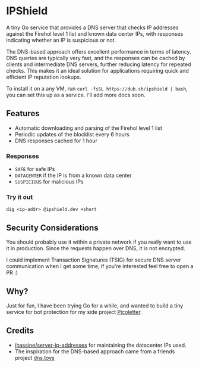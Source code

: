 # IPShield

A tiny Go service that provides a DNS server that checks IP addresses against the Firehol level 1 list and known data center IPs, with responses indicating whether an IP is suspicious or not.

The DNS-based approach offers excellent performance in terms of latency. DNS queries are typically very fast, and the responses can be cached by clients and intermediate DNS servers, further reducing latency for repeated checks. This makes it an ideal solution for applications requiring quick and efficient IP reputation lookups.

To install it on a any VM, run `curl -fsSL https://dub.sh/ipshield | bash`, you can set this up as a service. I'll add more docs soon.

## Features

- Automatic downloading and parsing of the Firehol level 1 list
- Periodic updates of the blocklist every 6 hours
- DNS responses cached for 1 hour

### Responses

- `SAFE` for safe IPs
- `DATACENTER` if the IP is from a known data center
- `SUSPICIOUS` for malicious IPs

### Try it out

```
dig <ip-addr> @ipshield.dev +short
```

## Security Considerations

You should probably use it within a private network if you really want to use it in production. Since the requests happen over DNS, it is not encrypted.

I could implement Transaction Signatures (TSIG) for secure DNS server communication when I get some time, if you're interested feel free to open a PR :)

## Why?

Just for fun, I have been trying Go for a while, and wanted to build a tiny service for bot protection for my side project [Picoletter](https://picoletter.com).

## Credits

- [jhassine/server-ip-addresses](https://github.com/jhassine/server-ip-addresses) for maintaining the datacenter IPs used.
- The inspiration for the DNS-based approach came from a friends project [dns.toys](https://www.dns.toys/)
